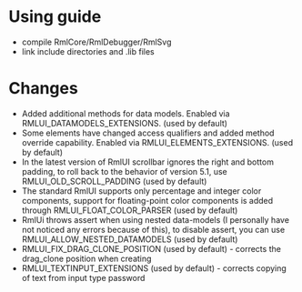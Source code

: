 # Using guide
- compile RmlCore/RmlDebugger/RmlSvg
- link include directories and .lib files

# Changes
- Added additional methods for data models. Enabled via RMLUI_DATAMODELS_EXTENSIONS. (used by default)
- Some elements have changed access qualifiers and added method override capability. Enabled via RMLUI_ELEMENTS_EXTENSIONS. (used by default)
- In the latest version of RmlUI scrollbar ignores the right and bottom padding, to roll back to the behavior of version 5.1, use RMLUI_OLD_SCROLL_PADDING (used by default)
- The standard RmlUI supports only percentage and integer color components, support for floating-point color components is added through RMLUI_FLOAT_COLOR_PARSER (used by default)
- RmlUi throws assert when using nested data-models (I personally have not noticed any errors because of this), to disable assert, you can use RMLUI_ALLOW_NESTED_DATAMODELS (used by default)
- RMLUI_FIX_DRAG_CLONE_POSITION (used by default) - corrects the drag_clone position when creating
- RMLUI_TEXTINPUT_EXTENSIONS (used by default) - corrects copying of text from input type password